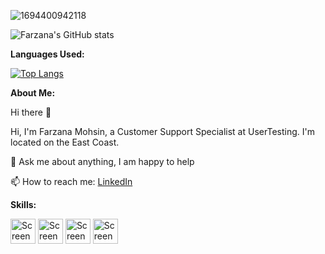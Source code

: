 
![1694400942118](https://github.com/farzana-mohsin/farzana-mohsin/assets/115650716/bf011bc2-b9cf-49e4-824f-5e626160caae)



![Farzana's GitHub stats](https://github-readme-stats.vercel.app/api?username=farzana-mohsin&show_icons=true&theme=radical)


**Languages Used:**

[![Top Langs](https://github-readme-stats.vercel.app/api/top-langs/?username=farzana-mohsin)](https://github.com/anuraghazra/github-readme-stats)


**About Me:**

Hi there 👋

Hi, I'm Farzana Mohsin, a Customer Support Specialist at UserTesting. I'm located on the East Coast.

💬 Ask me about anything, I am happy to help

📫 How to reach me: [LinkedIn](https://www.linkedin.com/in/farzana-mohsin/)

**Skills:**

<img width="40" height="40" alt="Screenshot 2024-07-02 at 8 28 10 AM" src="https://github.com/farzana-mohsin/farzana-mohsin/assets/115650716/2731f3db-6074-4c30-8564-57c3a23a2fb0">

<img width="40" alt="Screenshot 2024-07-01 at 10 37 06 PM" src="https://github.com/farzana-mohsin/farzana-mohsin/assets/115650716/78bbd0e0-6d87-45f8-ac20-22eb9526160c">
<img width="40" alt="Screenshot 2024-07-01 at 10 37 16 PM" src="https://github.com/farzana-mohsin/farzana-mohsin/assets/115650716/7a32b2da-f7bc-46ea-91cd-c75e01b65ad6">

<img width="40" height="40" alt="Screenshot 2024-07-02 at 8 25 40 AM" src="https://github.com/farzana-mohsin/farzana-mohsin/assets/115650716/e6d537a6-1776-4ac5-9f50-4bdc4d67e767">



